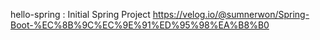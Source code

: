 hello-spring : Initial Spring Project https://velog.io/@sumnerwon/Spring-Boot-%EC%8B%9C%EC%9E%91%ED%95%98%EA%B8%B0
